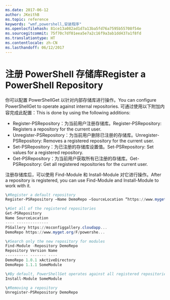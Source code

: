 ```yaml
---
ms.date: 2017-06-12
author: JKeithB
ms.topic: reference
keywords: "wmf,powershell,安装程序"
ms.openlocfilehash: 81ce13a082ad1d7a13ba5fd76a7595b55708f54e
ms.sourcegitcommit: 75f70c7df01eea5e7a2c16f9a3ab1dd437a1f8fd
ms.translationtype: HT
ms.contentlocale: zh-CN
ms.lasthandoff: 06/12/2017
---
```

# <a name="register-a-powershell-repository"></a><span data-ttu-id="44840-102">注册 PowerShell 存储库</span><span class="sxs-lookup"><span data-stu-id="44840-102">Register a PowerShell Repository</span></span>
<span data-ttu-id="44840-103">你可以配置 PowerShellGet 以针对内部存储库进行操作。</span><span class="sxs-lookup"><span data-stu-id="44840-103">You can configure PowerShellGet to operate against internal repositories.</span></span> <span data-ttu-id="44840-104">可通过使用以下附加内容完成此配置：</span><span class="sxs-lookup"><span data-stu-id="44840-104">This is done by using the following additions:</span></span>
- <span data-ttu-id="44840-105">Register-PSRepository：为当前用户注册存储库。</span><span class="sxs-lookup"><span data-stu-id="44840-105">Register-PSRepository: Registers a repository for the current user.</span></span>
- <span data-ttu-id="44840-106">Unregister-PSRepository：为当前用户删除已注册的存储库。</span><span class="sxs-lookup"><span data-stu-id="44840-106">Unregister-PSRepository: Removes a registered repository for the current user.</span></span>
- <span data-ttu-id="44840-107">Set-PSRepository：为已注册的存储库设置值。</span><span class="sxs-lookup"><span data-stu-id="44840-107">Set-PSRepository: Set values for a registered repository.</span></span>
- <span data-ttu-id="44840-108">Get-PSRepository：为当前用户获取所有已注册的存储库。</span><span class="sxs-lookup"><span data-stu-id="44840-108">Get-PSRepository: Get all registered repositories for the current user.</span></span>

<span data-ttu-id="44840-109">注册存储库后，可以使用 Find-Module 和 Install-Module 对它进行操作。</span><span class="sxs-lookup"><span data-stu-id="44840-109">After a repository is registered, you can use Find-Module and Install-Module to work with it.</span></span>

```powershell
\#Register a default repository
Register-PSRepository –Name DemoRepo –SourceLocation “https://www.myget.org/F/powershellgetdemo/api/v2” –PublishLocation “<https://www.myget.org/F/powershellgetdemo/api/v2>/package” –InstallationPolicy –Trusted

\#Get all of the registered repositories
Get-PSRepository
Name SourceLocation
---- --------------
PSGallery https://msconfiggallery.cloudapp...
DemoRepo https://www.myget.org/F/powershe...

\#Search only the new repository for modules
Find-Module -Repository DemoRepo
Repository Version Name
---------- ------- ----
DemoRepo 1.0.1 xActiveDirectory
DemoRepo 1.1.1 SomeModule

\#By default, PowerShellGet operates against all registered repositories when none is specified. In this example, the “SomeModule” module is installed from the DemoRepo.
Install-Module SomeModule

\#Removing a repository
Unregister-PSRepository DemoRepo
```

